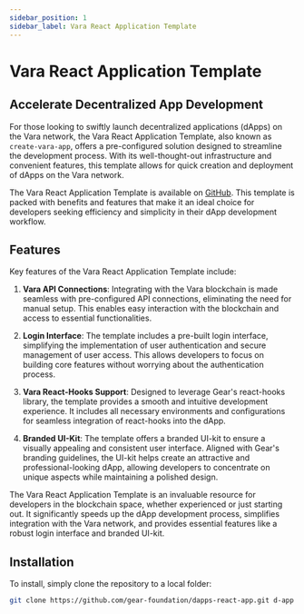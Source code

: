 ```yaml
---
sidebar_position: 1
sidebar_label: Vara React Application Template
---
```


# Vara React Application Template

## Accelerate Decentralized App Development

For those looking to swiftly launch decentralized applications (dApps) on the Vara network, the Vara React Application Template, also known as `create-vara-app`, offers a pre-configured solution designed to streamline the development process. With its well-thought-out infrastructure and convenient features, this template allows for quick creation and deployment of dApps on the Vara network.

The Vara React Application Template is available on [GitHub](https://github.com/gear-foundation/dapps-react-app). This template is packed with benefits and features that make it an ideal choice for developers seeking efficiency and simplicity in their dApp development workflow.

## Features

Key features of the Vara React Application Template include:

1. **Vara API Connections**: Integrating with the Vara blockchain is made seamless with pre-configured API connections, eliminating the need for manual setup. This enables easy interaction with the blockchain and access to essential functionalities.

2. **Login Interface**: The template includes a pre-built login interface, simplifying the implementation of user authentication and secure management of user access. This allows developers to focus on building core features without worrying about the authentication process.

3. **Vara React-Hooks Support**: Designed to leverage Gear's react-hooks library, the template provides a smooth and intuitive development experience. It includes all necessary environments and configurations for seamless integration of react-hooks into the dApp.

4. **Branded UI-Kit**: The template offers a branded UI-kit to ensure a visually appealing and consistent user interface. Aligned with Gear's branding guidelines, the UI-kit helps create an attractive and professional-looking dApp, allowing developers to concentrate on unique aspects while maintaining a polished design.

The Vara React Application Template is an invaluable resource for developers in the blockchain space, whether experienced or just starting out. It significantly speeds up the dApp development process, simplifies integration with the Vara network, and provides essential features like a robust login interface and branded UI-kit.

## Installation

To install, simply clone the repository to a local folder:

```sh
git clone https://github.com/gear-foundation/dapps-react-app.git d-app
```